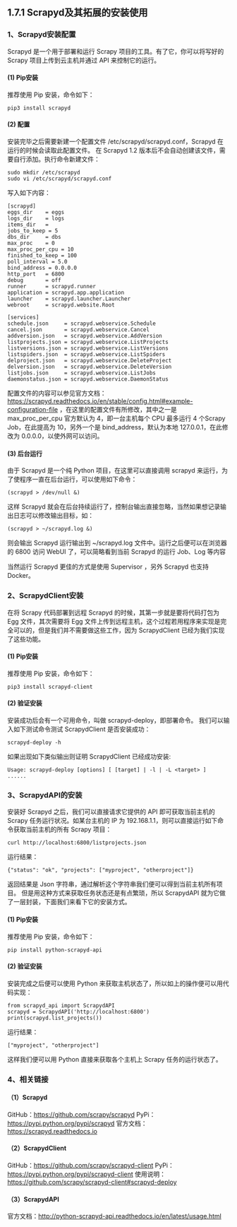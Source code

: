 ## 1.7.1 Scrapyd及其拓展的安装使用

### 1、Scrapyd安装配置
Scrapyd 是一个用于部署和运行 Scrapy 项目的工具。有了它，你可以将写好的 Scrapy 项目上传到云主机并通过 API 来控制它的运行。

#### (1) Pip安装
推荐使用 Pip 安装，命令如下：

`pip3 install scrapyd`

#### (2) 配置
安装完毕之后需要新建一个配置文件 /etc/scrapyd/scrapyd.conf，Scrapyd 在运行的时候会读取此配置文件。
在 Scrapyd 1.2 版本后不会自动创建该文件，需要自行添加。执行命令新建文件：

```
sudo mkdir /etc/scrapyd
sudo vi /etc/scrapyd/scrapyd.conf
```

写入如下内容：

```
[scrapyd]
eggs_dir    = eggs
logs_dir    = logs
items_dir   =
jobs_to_keep = 5
dbs_dir     = dbs
max_proc    = 0
max_proc_per_cpu = 10
finished_to_keep = 100
poll_interval = 5.0
bind_address = 0.0.0.0
http_port   = 6800
debug       = off
runner      = scrapyd.runner
application = scrapyd.app.application
launcher    = scrapyd.launcher.Launcher
webroot     = scrapyd.website.Root

[services]
schedule.json     = scrapyd.webservice.Schedule
cancel.json       = scrapyd.webservice.Cancel
addversion.json   = scrapyd.webservice.AddVersion
listprojects.json = scrapyd.webservice.ListProjects
listversions.json = scrapyd.webservice.ListVersions
listspiders.json  = scrapyd.webservice.ListSpiders
delproject.json   = scrapyd.webservice.DeleteProject
delversion.json   = scrapyd.webservice.DeleteVersion
listjobs.json     = scrapyd.webservice.ListJobs
daemonstatus.json = scrapyd.webservice.DaemonStatus
```

配置文件的内容可以参见官方文档：https://scrapyd.readthedocs.io/en/stable/config.html#example-configuration-file ，在这里的配置文件有所修改，其中之一是 max_proc_per_cpu 官方默认为 4，即一台主机每个 CPU 最多运行 4 个Scrapy Job，在此提高为 10，另外一个是 bind_address，默认为本地 127.0.0.1，在此修改为 0.0.0.0，以使外网可以访问。

#### (3) 后台运行
由于 Scrapyd 是一个纯 Python 项目，在这里可以直接调用 scrapyd 来运行，为了使程序一直在后台运行，可以使用如下命令：

`(scrapyd > /dev/null &)`

这样 Scrapyd 就会在后台持续运行了，控制台输出直接忽略，当然如果想记录输出日志可以修改输出目标，如：

`(scrapyd > ~/scrapyd.log &)`

则会输出 Scrapyd 运行输出到 ~/scrapyd.log 文件中。运行之后便可以在浏览器的 6800 访问 WebUI 了，可以简略看到当前 Scrapyd 的运行 Job、Log 等内容

当然运行 Scrapyd 更佳的方式是使用 Supervisor ，另外 Scrapyd 也支持 Docker。

### 2、ScrapydClient安装
在将 Scrapy 代码部署到远程 Scrapyd 的时候，其第一步就是要将代码打包为 Egg 文件，其次需要将 Egg 文件上传到远程主机，这个过程若用程序来实现是完全可以的，但是我们并不需要做这些工作，因为 ScrapydClient 已经为我们实现了这些功能。

#### (1) Pip安装
推荐使用 Pip 安装，命令如下：

`pip3 install scrapyd-client`

#### (2) 验证安装
安装成功后会有一个可用命令，叫做 scrapyd-deploy，即部署命令。
我们可以输入如下测试命令测试 ScrapydClient 是否安装成功：

`scrapyd-deploy -h`

如果出现如下类似输出则证明 ScrapydClient 已经成功安装:

```
Usage: scrapyd-deploy [options] [ [target] | -l | -L <target> ]
......
```
### 3、ScrapydAPI的安装
安装好 Scrapyd 之后，我们可以直接请求它提供的 API 即可获取当前主机的 Scrapy 任务运行状况。如某台主机的 IP 为 192.168.1.1，则可以直接运行如下命令获取当前主机的所有 Scrapy 项目：

`curl http://localhost:6800/listprojects.json`

运行结果：

`{"status": "ok", "projects": ["myproject", "otherproject"]}`

返回结果是 Json 字符串，通过解析这个字符串我们便可以得到当前主机所有项目。
但是用这种方式来获取任务状态还是有点繁琐，所以 ScrapydAPI 就为它做了一层封装，下面我们来看下它的安装方式。

#### (1) Pip安装
推荐使用 Pip 安装，命令如下：

`pip install python-scrapyd-api`

#### (2) 验证安装
安装完成之后便可以使用 Python 来获取主机状态了，所以如上的操作便可以用代码实现：

```
from scrapyd_api import ScrapydAPI
scrapyd = ScrapydAPI('http://localhost:6800')
print(scrapyd.list_projects())
```

运行结果：

`["myproject", "otherproject"]`

这样我们便可以用 Python 直接来获取各个主机上 Scrapy 任务的运行状态了。

### 4、相关链接
#### （1）Scrapyd
GitHub：https://github.com/scrapy/scrapyd
PyPi：https://pypi.python.org/pypi/scrapyd
官方文档：https://scrapyd.readthedocs.io

#### （2）ScrapydClient
GitHub：https://github.com/scrapy/scrapyd-client
PyPi：https://pypi.python.org/pypi/scrapyd-client
使用说明：https://github.com/scrapy/scrapyd-client#scrapyd-deploy

#### （3）ScrapydAPI
官方文档：http://python-scrapyd-api.readthedocs.io/en/latest/usage.html
